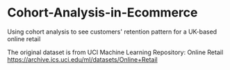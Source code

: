 # Cohort-Analysis-in-Ecommerce

Using cohort analysis to see customers' retention pattern for a UK-based online retail

The original dataset is from UCI Machine Learning Repository: Online Retail https://archive.ics.uci.edu/ml/datasets/Online+Retail
